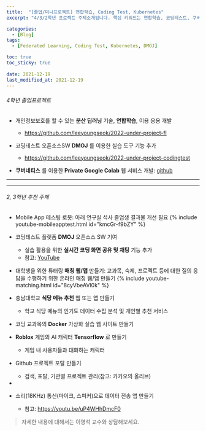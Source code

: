 ```yaml
---
title:  "[졸업/미니프로젝트] 연합학습, Coding Test, Kubernetes"
excerpt: "4/3/2학년 프로젝트 주제소개입니다. 핵심 키워드는 연합학습, 코딩테스트, 쿠버네티스, 도커, 공개SW 입니다. "

categories:
  - [Blog]
tags:
  - [Federated Learning, Coding Test, Kubernetes, DMOJ]

toc: true
toc_sticky: true
 
date: 2021-12-19
last_modified_at: 2021-12-19
---
```


###### 4학년 졸업프로젝트 

* 개인정보보호를 할 수 있는 __분산 딥러닝__ 기술, __연합학습__, 이용 응용 개발
  - <https://github.com/leeyoungseok/2022-under-project-fl>

* 코딩테스트 오픈소스SW __DMOJ__ 를 이용한 실습 도구 기능 추가
  - <https://github.com/leeyoungseok/2022-under-project-codingtest>

*   __쿠버네티스__ 를 이용한 __Private Google Colab__ 웹 서비스 개발: [github](https://github.com/leeyoungseok/2022-under-project-kube)

<hr>

* * *

######  2, 3학년 추천 주제

* Mobile App 테스팅 로봇: 아래 연구실 석사 졸업생 결과물 개선 필요
  {% include youtube-mobileapptest.html id="kmcGr-f9bZY" %}  

* 코딩테스트 플랫폼 __DMOJ__ 오픈소스 SW 기여
  - 실습 활용을 위한 __실시간 코딩 화면 공유 및 채팅__ 기능 추가
  - 참고: [YouTube](https://youtu.be/GYiM7HGzs80)

* 대학생을 위한 튜터링 __매칭 웹/앱__ 만들기: 교과목, 숙제, 프로젝트 등에 대한 질의 응답을 수행하기 위한 온라인 매칭 웹/앱 만들기
  {% include youtube-matching.html id="8cyVbeAVl0k" %}

* 충남대학교 __식당 메뉴 추천__ 웹 또는 앱 만들기
  - 학교 식당 메뉴의 인기도 데이터 수집 분석 및 개인별 추천 서비스

* 코딩 교과목의 __Docker__ 가상화 실습 웹 사이트 만들기
* __Roblox__ 게임의 AI 캐릭터 __Tensorflow__ 로 만들기
  - 게임 내 사용자들과 대화하는 캐릭터
* Github 프로젝트 포탈 만들기
  - 검색, 포탈, 기관별 프로젝트 관리(참고: 카카오의 올리브)
* 

* 소리(18KHz) 통신(마이크, 스피커)으로 데이터 전송 앱 만들기
  - 참고: https://youtu.be/uP4WHhDmcF0


> 자세한 내용에 대해서는 이영석 교수와 상담해보세요.